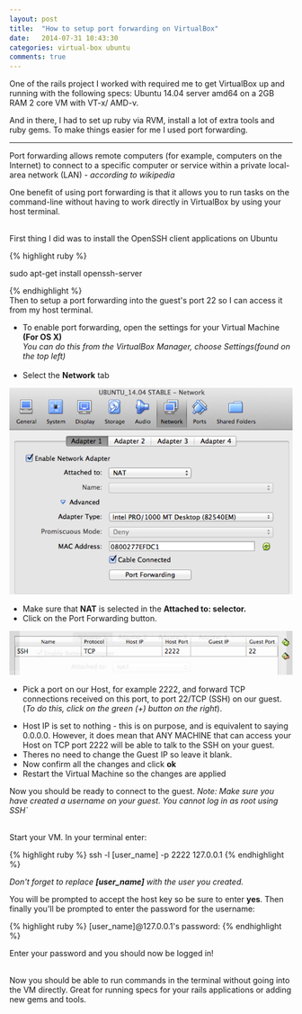 ```yaml
---
layout: post
title:  "How to setup port forwarding on VirtualBox"
date:   2014-07-31 10:43:30
categories: virtual-box ubuntu
comments: true
---
```

One of the rails project I worked with required me to get VirtualBox up and running with the following specs: Ubuntu 14.04 server amd64 on a 2GB RAM 2 core VM with VT-x/ AMD-v.

And in there, I had to set up ruby via RVM, install a lot of extra tools and ruby gems. To make things easier for me I used port forwarding.
<hr />

Port forwarding allows remote computers (for example, computers on the Internet) to connect to a specific computer or service within a private local-area network (LAN) - <em>according to wikipedia</em>

One benefit of using port forwarding is that it allows you to run tasks on the command-line without having to work directly in VirtualBox by using your host terminal.
<br />
<br />


First thing I did was to install the OpenSSH client applications on Ubuntu

{% highlight ruby %}

  sudo apt-get install openssh-server

{% endhighlight %}
<br />
Then to setup a port forwarding into the guest's port 22 so I can access it from my host terminal.

<ul>
  <li>To enable port forwarding, open the settings for your Virtual Machine <strong>(For OS X)</strong><br />
  <em>You can do this from the VirtualBox Manager, choose Settings(found on the top left)</em></li>
  <br />
  <li>Select the <strong>Network</strong> tab</li>
</ul>

<img src="/assets/media/port_forwarding_1.png" />

<ul>
  <li>Make sure that <strong>NAT</strong> is selected in the <strong>Attached to: selector.</strong></li>
  <li>Click on the Port Forwarding button.</li>
</ul>

<img src="/assets/media/port_forwarding_2.png" />

<ul>
  <li>Pick a port on our Host, for example 2222, and forward TCP connections received on this port, to port 22/TCP (SSH) on our guest.
    (<em>To do this, click on the green (+) button on the right</em>).</li>
</ul>
<ul>
  <li>Host IP is set to nothing - this is on purpose, and is equivalent to saying 0.0.0.0.
    However, it does mean that ANY MACHINE that can access your Host on TCP port 2222 will be able to talk to the SSH on your guest. </li>
  <li>Theres no need to change the Guest IP so leave it blank.</li>
  <li>Now confirm all the changes and click <strong>ok</strong></li>
  <li>Restart the Virtual Machine so the changes are applied</li>
</ul>

Now you should be ready to connect to the guest.
<em>Note: Make sure you have created a username on your guest. You cannot log in as root using SSH`</em>
<br />
<br />

Start your VM.
In your terminal enter:

{% highlight ruby %}
  ssh -l [user_name] -p 2222 127.0.0.1
{% endhighlight %}

<em>Don't forget to replace <strong>[user_name]</strong> with the user you created.</em>
<br />

You will be prompted to accept the host key so be sure to enter <strong>yes</strong>. Then finally you'll be prompted to enter the password for the username:

{% highlight ruby %}
  [user_name]@127.0.0.1's password:
{% endhighlight %}

Enter your password and you should now be logged in!

<br />
Now you should be able to run commands in the terminal without going into the VM directly. Great for running specs for your rails applications or adding new gems and tools.


